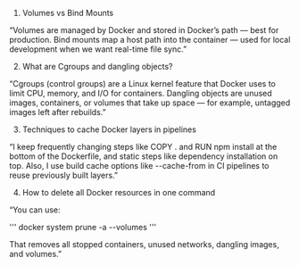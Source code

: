 1. Volumes vs Bind Mounts

“Volumes are managed by Docker and stored in Docker’s path — best for production.
Bind mounts map a host path into the container — used for local development when we want real-time file sync.”

2. What are Cgroups and dangling objects?

“Cgroups (control groups) are a Linux kernel feature that Docker uses to limit CPU, memory, and I/O for containers.
Dangling objects are unused images, containers, or volumes that take up space — for example, untagged images left after rebuilds.”

3. Techniques to cache Docker layers in pipelines

“I keep frequently changing steps like COPY . and RUN npm install at the bottom of the Dockerfile, and static steps like dependency installation on top.
Also, I use build cache options like --cache-from in CI pipelines to reuse previously built layers.”

4. How to delete all Docker resources in one command

“You can use:

''' docker system prune -a --volumes '''


That removes all stopped containers, unused networks, dangling images, and volumes.”
